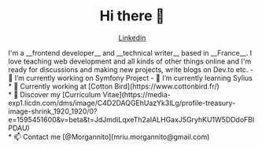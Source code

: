 
<!--
**morgannito/morgannito** is a ✨ _special_ ✨ repository because its `README.md` (this file) appears on your GitHub profile --!>

<h1 align="center">Hi there 👋</h1>

<p align="center">
  <a href="https://www.linkedin.com/in/morgann-riu-475633171/">Linkedin</a>
</p>

I'm a __frontend developer__ and __technical writer__ based in __France__. I love teaching web development and all kinds of other things online and I'm ready for discussions and making new projects, write blogs on Dev.to etc.
- 🔭 I’m currently working on Symfony Project
- 🌱 I’m currently learning Sylius
* 💼 Currently working at [Cotton Bird](https://www.cottonbird.fr/) <br/>
* 🔖 Discover my [Curriculum Vitae](https://media-exp1.licdn.com/dms/image/C4D2DAQGEhUazYk3lLg/profile-treasury-image-shrink_1920_1920/0?e=1595451600&v=beta&t=JdJmdiLqxeTh2aIALHGaxJ5GryhKU1W5DDdoFBlPDAU)<br/>
* 📫 Contact me [@Morgannito](mriu.morgannito@gmail.com)


